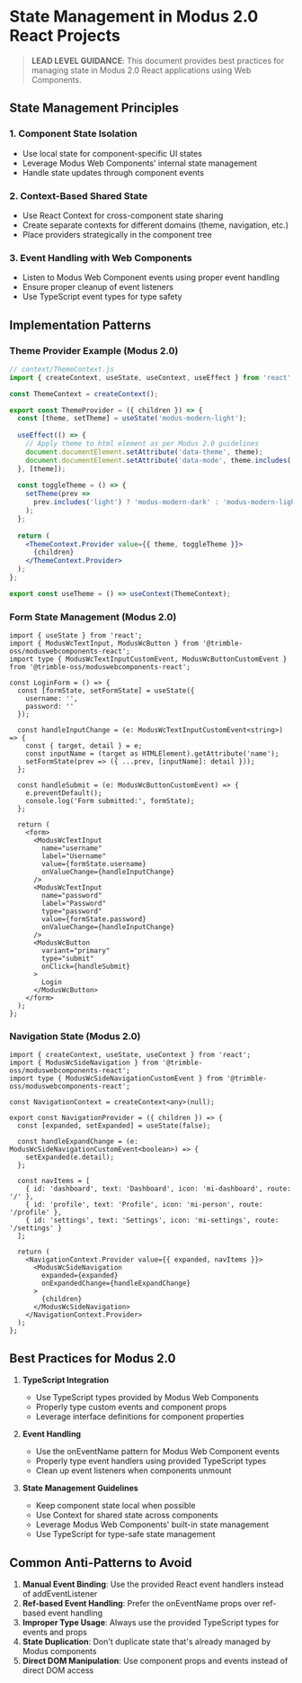 # State Management in Modus 2.0 React Projects

> **LEAD LEVEL GUIDANCE**: This document provides best practices for managing state in Modus 2.0 React applications using Web Components.

## State Management Principles

### 1. Component State Isolation

- Use local state for component-specific UI states
- Leverage Modus Web Components' internal state management
- Handle state updates through component events

### 2. Context-Based Shared State

- Use React Context for cross-component state sharing
- Create separate contexts for different domains (theme, navigation, etc.)
- Place providers strategically in the component tree

### 3. Event Handling with Web Components

- Listen to Modus Web Component events using proper event handling
- Ensure proper cleanup of event listeners
- Use TypeScript event types for type safety

## Implementation Patterns

### Theme Provider Example (Modus 2.0)

```jsx
// context/ThemeContext.js
import { createContext, useState, useContext, useEffect } from 'react';

const ThemeContext = createContext();

export const ThemeProvider = ({ children }) => {
  const [theme, setTheme] = useState('modus-modern-light');
  
  useEffect(() => {
    // Apply theme to html element as per Modus 2.0 guidelines
    document.documentElement.setAttribute('data-theme', theme);
    document.documentElement.setAttribute('data-mode', theme.includes('dark') ? 'dark' : 'light');
  }, [theme]);
  
  const toggleTheme = () => {
    setTheme(prev => 
      prev.includes('light') ? 'modus-modern-dark' : 'modus-modern-light'
    );
  };
  
  return (
    <ThemeContext.Provider value={{ theme, toggleTheme }}>
      {children}
    </ThemeContext.Provider>
  );
};

export const useTheme = () => useContext(ThemeContext);
```

### Form State Management (Modus 2.0)

```tsx
import { useState } from 'react';
import { ModusWcTextInput, ModusWcButton } from '@trimble-oss/moduswebcomponents-react';
import type { ModusWcTextInputCustomEvent, ModusWcButtonCustomEvent } from '@trimble-oss/moduswebcomponents-react';

const LoginForm = () => {
  const [formState, setFormState] = useState({
    username: '',
    password: ''
  });
  
  const handleInputChange = (e: ModusWcTextInputCustomEvent<string>) => {
    const { target, detail } = e;
    const inputName = (target as HTMLElement).getAttribute('name');
    setFormState(prev => ({ ...prev, [inputName]: detail }));
  };
  
  const handleSubmit = (e: ModusWcButtonCustomEvent) => {
    e.preventDefault();
    console.log('Form submitted:', formState);
  };
  
  return (
    <form>
      <ModusWcTextInput
        name="username"
        label="Username"
        value={formState.username}
        onValueChange={handleInputChange}
      />
      <ModusWcTextInput
        name="password"
        label="Password"
        type="password"
        value={formState.password}
        onValueChange={handleInputChange}
      />
      <ModusWcButton
        variant="primary"
        type="submit"
        onClick={handleSubmit}
      >
        Login
      </ModusWcButton>
    </form>
  );
};
```

### Navigation State (Modus 2.0)

```tsx
import { createContext, useState, useContext } from 'react';
import { ModusWcSideNavigation } from '@trimble-oss/moduswebcomponents-react';
import type { ModusWcSideNavigationCustomEvent } from '@trimble-oss/moduswebcomponents-react';

const NavigationContext = createContext<any>(null);

export const NavigationProvider = ({ children }) => {
  const [expanded, setExpanded] = useState(false);
  
  const handleExpandChange = (e: ModusWcSideNavigationCustomEvent<boolean>) => {
    setExpanded(e.detail);
  };
  
  const navItems = [
    { id: 'dashboard', text: 'Dashboard', icon: 'mi-dashboard', route: '/' },
    { id: 'profile', text: 'Profile', icon: 'mi-person', route: '/profile' },
    { id: 'settings', text: 'Settings', icon: 'mi-settings', route: '/settings' }
  ];
  
  return (
    <NavigationContext.Provider value={{ expanded, navItems }}>
      <ModusWcSideNavigation
        expanded={expanded}
        onExpandedChange={handleExpandChange}
      >
        {children}
      </ModusWcSideNavigation>
    </NavigationContext.Provider>
  );
};
```

## Best Practices for Modus 2.0

1. **TypeScript Integration**
   - Use TypeScript types provided by Modus Web Components
   - Properly type custom events and component props
   - Leverage interface definitions for component properties

2. **Event Handling**
   - Use the onEventName pattern for Modus Web Component events
   - Properly type event handlers using provided TypeScript types
   - Clean up event listeners when components unmount

3. **State Management Guidelines**
   - Keep component state local when possible
   - Use Context for shared state across components
   - Leverage Modus Web Components' built-in state management
   - Use TypeScript for type-safe state management

## Common Anti-Patterns to Avoid

1. **Manual Event Binding**: Use the provided React event handlers instead of addEventListener
2. **Ref-based Event Handling**: Prefer the onEventName props over ref-based event handling
3. **Improper Type Usage**: Always use the provided TypeScript types for events and props
4. **State Duplication**: Don't duplicate state that's already managed by Modus components
5. **Direct DOM Manipulation**: Use component props and events instead of direct DOM access
